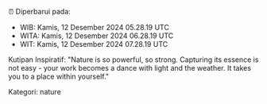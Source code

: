 ⏰ Diperbarui pada:
- WIB: Kamis, 12 Desember 2024 05.28.19 UTC
- WITA: Kamis, 12 Desember 2024 06.28.19 UTC
- WIT: Kamis, 12 Desember 2024 07.28.19 UTC

Kutipan Inspiratif:
"Nature is so powerful, so strong. Capturing its essence is not easy - your work becomes a dance with light and the weather. It takes you to a place within yourself."


Kategori: nature

